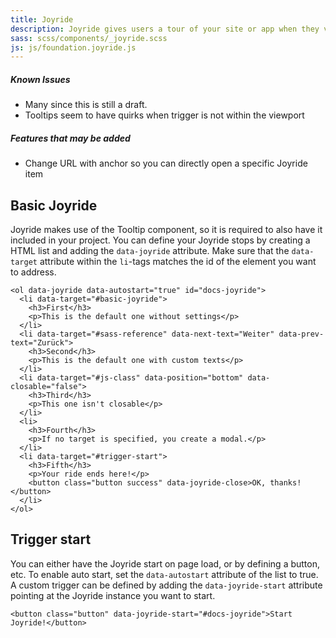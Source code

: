```yaml
---
title: Joyride
description: Joyride gives users a tour of your site or app when they visit.
sass: scss/components/_joyride.scss
js: js/foundation.joyride.js
---
```



<div class="alert callout">
  <h5>Known Issues</h5>
  <ul>
    <li>Many since this is still a draft.</li>
    <li>Tooltips seem to have quirks when trigger is not within the viewport</li>
  </ul>
</div>

<div class="secondary callout">
  <h5>Features that may be added</h5>
  <ul>
    <li>Change URL with anchor so you can directly open a specific Joyride item</li>
  </ul>
</div>


## Basic Joyride
Joyride makes use of the Tooltip component, so it is required to also have it included in your project.
You can define your Joyride stops by creating a HTML list and adding the `data-joyride` attribute. Make sure that the `data-target` attribute within the `li`-tags matches the id of the element you want to address.

```html_example
<ol data-joyride data-autostart="true" id="docs-joyride">
  <li data-target="#basic-joyride">
    <h3>First</h3>
    <p>This is the default one without settings</p>
  </li>
  <li data-target="#sass-reference" data-next-text="Weiter" data-prev-text="Zurück">
    <h3>Second</h3>
    <p>This is the default one with custom texts</p>
  </li>
  <li data-target="#js-class" data-position="bottom" data-closable="false">
    <h3>Third</h3>
    <p>This one isn't closable</p>
  </li>
  <li>
    <h3>Fourth</h3>
    <p>If no target is specified, you create a modal.</p>
  </li>
  <li data-target="#trigger-start">
    <h3>Fifth</h3>
    <p>Your ride ends here!</p>
    <button class="button success" data-joyride-close>OK, thanks!</button>
  </li>
</ol>
```
## Trigger start
You can either have the Joyride start on page load, or by defining a button, etc. To enable auto start, set the `data-autostart` attribute of the list to true. A custom trigger can be defined by adding the `data-joyride-start` attribute pointing at the Joyride instance you want to start.

```html_example
<button class="button" data-joyride-start="#docs-joyride">Start Joyride!</button>
```